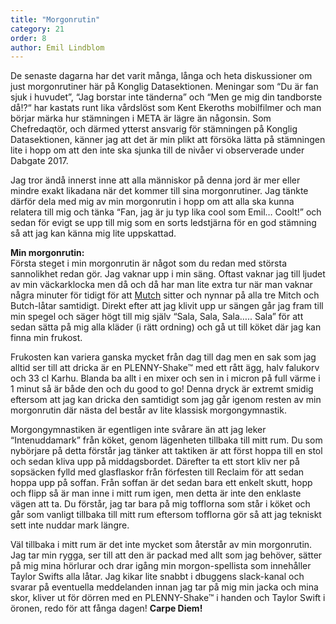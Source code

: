 ```yaml
---
title: "Morgonrutin"
category: 21
order: 8
author: Emil Lindblom
---
```

De senaste dagarna har det varit många, långa och heta diskussioner om just morgonrutiner här på Konglig Datasektionen. Meningar som “Du är fan sjuk i huvudet”, “Jag borstar inte tänderna” och “Men ge mig din tandborste då!?“ har kastats runt lika vårdslöst som Kent Ekeroths mobilfilmer och man börjar märka hur stämningen i META är lägre än någonsin. Som Chefredaqtör, och därmed ytterst ansvarig för stämningen på Konglig Datasektionen, känner jag att det är min plikt att försöka lätta på stämningen lite i hopp om att den inte ska sjunka till de nivåer vi observerade under Dabgate 2017.

Jag tror ändå innerst inne att alla människor på denna jord är mer eller mindre exakt likadana när det kommer till sina morgonrutiner. Jag tänkte därför dela med mig av min morgonrutin i hopp om att alla ska kunna relatera till mig och tänka “Fan, jag är ju typ lika cool som Emil… Coolt!” och sedan för evigt se upp till mig som en sorts ledstjärna för en god stämning så att jag kan känna mig lite uppskattad.

**Min morgonrutin:**  
Första steget i min morgonrutin är något som du redan med största sannolikhet redan gör. Jag vaknar upp i min säng. Oftast vaknar jag till ljudet av min väckarklocka men då och då har man lite extra tur när man vaknar några minuter för tidigt för att [Mutch](https://soundcloud.com/mickwiththedick) sitter och nynnar på alla tre Mitch och Butch-låtar samtidigt. Direkt efter att jag klivit upp ur sängen går jag fram till min spegel och säger högt till mig själv “Sala, Sala, Sala….. Sala” för att sedan sätta på mig alla kläder (i rätt ordning) och gå ut till köket där jag kan finna min frukost.

Frukosten kan variera ganska mycket från dag till dag men en sak som jag alltid ser till att dricka är en PLENNY-Shake™ med ett rått ägg, halv falukorv och 33 cl Karhu. Blanda ba allt i en mixer och sen in i micron på full värme i 1 minut så är både den och du good to go! Denna dryck är extremt smidig eftersom att jag kan dricka den samtidigt som jag går igenom resten av min morgonrutin där nästa del består av lite klassisk morgongymnastik.

Morgongymnastiken är egentligen inte svårare än att jag leker “Intenuddamark” från köket, genom lägenheten tillbaka till mitt rum. Du som nybörjare på detta förstår jag tänker att taktiken är att först hoppa till en stol och sedan kliva upp på middagsbordet. Därefter ta ett stort kliv ner på sopsäcken fylld med glasflaskor från förfesten till Reclaim för att sedan hoppa upp på soffan. Från soffan är det sedan bara ett enkelt skutt, hopp och flipp så är man inne i mitt rum igen, men detta är inte den enklaste vägen att ta. Du förstår, jag tar bara på mig tofflorna som står i köket och går som vanligt tillbaka till mitt rum eftersom tofflorna gör så att jag tekniskt sett inte nuddar mark längre.

Väl tillbaka i mitt rum är det inte mycket som återstår av min morgonrutin. Jag tar min rygga, ser till att den är packad med allt som jag behöver, sätter på mig mina hörlurar och drar igång min morgon-spellista som innehåller Taylor Swifts alla låtar. Jag kikar lite snabbt i dbuggens slack-kanal och svarar på eventuella meddelanden innan jag tar på mig min jacka och mina skor, kliver ut för dörren med en PLENNY-Shake™ i handen och Taylor Swift i öronen, redo för att fånga dagen! **Carpe Diem!**
